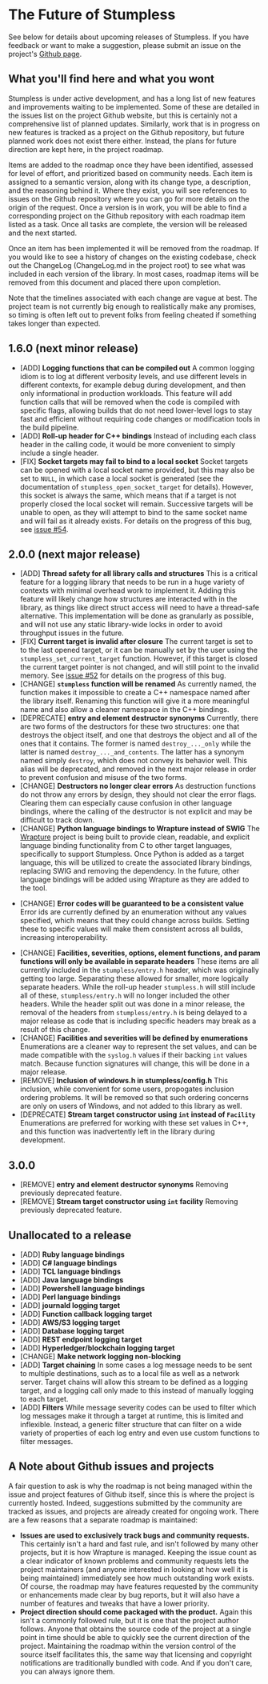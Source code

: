 # The Future of Stumpless

See below for details about upcoming releases of Stumpless. If you have feedback
or want to make a suggestion, please submit an issue on the project's
[Github page](https://github.com/goatshriek/stumpless).

## What you'll find here and what you wont

Stumpless is under active development, and has a long list of new features and
improvements waiting to be implemented. Some of these are detailed in the issues
list on the project Github website, but this is certainly not a comprehensive
list of planned updates. Similarly, work that is in progress on new features is
tracked as a project on the Github repository, but future planned work does not
exist there either. Instead, the plans for future direction are kept here, in
the project roadmap.

Items are added to the roadmap once they have been identified, assessed for
level of effort, and prioritized based on community needs. Each item is assigned
to a semantic version, along with its change type, a description, and the
reasoning behind it. Where they exist, you will see references to issues on the
Github repository where you can go for more details on the origin of the
request. Once a version is in work, you will be able to find a corresponding
project on the Github repository with each roadmap item listed as a task. Once
all tasks are complete, the version will be released and the next started.

Once an item has been implemented it will be removed from the roadmap. If you
would like to see a history of changes on the existing codebase, check out the
ChangeLog (ChangeLog.md in the project root) to see what was included in each
version of the library. In most cases, roadmap items will be removed from this
document and placed there upon completion.

Note that the timelines associated with each change are vague at best. The
project team is not currently big enough to realistically make any promises, so
timing is often left out to prevent folks from feeling cheated if something
takes longer than expected.

## 1.6.0 (next minor release)
 * [ADD] **Logging functions that can be compiled out**
   A common logging idiom is to log at different verbosity levels, and use
   different levels in different contexts, for example debug during development,
   and then only informational in production workloads. This feature will add
   function calls that will be removed when the code is compiled with specific
   flags, allowing builds that do not need lower-level logs to stay fast and
   efficient without requiring code changes or modification tools in the build
   pipeline.
 * [ADD] **Roll-up header for C++ bindings**
   Instead of including each class header in the calling code, it would be more
   convenient to simply include a single header.
 * [FIX] **Socket targets may fail to bind to a local socket**
   Socket targets can be opened with a local socket name provided, but this may
   also be set to `NULL`, in which case a local socket is generated (see the
   documentation of `stumpless_open_socket_target` for details). However, this
   socket is always the same, which means that if a target is not properly
   closed the local socket will remain. Successive targets will be unable to
   open, as they will attempt to bind to the same socket name and will fail as
   it already exists. For details on the progress of this bug, see
   [issue #54](https://github.com/goatshriek/stumpless/issues/54).

## 2.0.0 (next major release)
 * [ADD] **Thread safety for all library calls and structures**
   This is a critical feature for a logging library that needs to be run in a
   huge variety of contexts with minimal overhead work to implement it. Adding
   this feature will likely change how structures are interacted with in the
   library, as things like direct struct access will need to have a thread-safe
   alternative. This implementation will be done as granularly as possible, and
   will not use any static library-wide locks in order to avoid throughput
   issues in the future.
 * [FIX] **Current target is invalid after closure**
   The current target is set to to the last opened target, or it can be manually
   set by the user using the `stumpless_set_current_target` function. However,
   if this target is closed the current target pointer is not changed, and will
   still point to the invalid memory. See
   [issue #52](https://github.com/goatshriek/stumpless/issues/52) for details on
   the progress of this bug.
 * [CHANGE] **`stumpless` function will be renamed**
   As currently named, the function makes it impossible to create a C++
   namespace named after the library itself. Renaming this function will give it
   a more meaningful name and also allow a cleaner namespace in the C++
   bindings.
 * [DEPRECATE] **entry and element destructor synonyms**
   Currently, there are two forms of the destructors for these two structures:
   one that destroys the object itself, and one that destroys the object and all
   of the ones that it contains. The former is named `destroy_..._only` while
   the latter is named `destroy_..._and_contents`. The latter has a synonym
   named simply `destroy`, which does not convey its behavior well. This alias
   will be deprecated, and removed in the next major release in order to prevent
   confusion and misuse of the two forms.
 * [CHANGE] **Destructors no longer clear errors**
   As destruction functions do not throw any errors by design, they should not
   clear the error flags. Clearing them can especially cause confusion in other
   language bindings, where the calling of the destructor is not explicit and
   may be difficult to track down.
 * [CHANGE] **Python language bindings to Wrapture instead of SWIG**
   The [Wrapture](https://github.com/goatshriek/wrapture) project is being
   built to provide clean, readable, and explicit language binding functionality
   from C to other target languages, specifically to support Stumpless. Once
   Python is added as a target language, this will be utilized to create the
   associated library bindings, replacing SWIG and removing the dependency. In
   the future, other language bindings will be added using Wrapture as they are
   added to the tool.
 - [CHANGE] **Error codes will be guaranteed to be a consistent value**
   Error ids are currently defined by an enumeration without any values
   specified, which means that they could change across builds. Setting these to
   specific values will make them consistent across all builds, increasing
   interoperability.
 * [CHANGE] **Facilities, severities, options, element functions, and param
   functions will only be available in separate headers**
   These items are all currently included in the `stumpless/entry.h` header,
   which was originally getting too large. Separating these allowed for smaller,
   more logically separate headers. While the roll-up header `stumpless.h` will
   still include all of these, `stumpless/entry.h` will no longer included the
   other headers. While the header split out was done in a minor release, the
   removal of the headers from `stumpless/entry.h` is being delayed to a major
   release as code that is including specific headers may break as a result of
   this change.
 * [CHANGE] **Facilities and severities will be defined by enumerations**
   Enumerations are a cleaner way to represent the set values, and can be made
   compatible with the `syslog.h` values if their backing `int` values match.
   Because function signatures will change, this will be done in a major
   release.
 * [REMOVE] **Inclusion of windows.h in stumpless/config.h**
   This inclusion, while convenient for some users, propogates inclusion
   ordering problems. It will be removed so that such ordering concerns are only
   on users of Windows, and not added to this library as well.
 * [DEPRECATE] **Stream target constructor using `int` instead of `Facility`**
   Enumerations are preferred for working with these set values in C++, and this
   function was inadvertently left in the library during development.

## 3.0.0
 * [REMOVE] **entry and element destructor synonyms**
   Removing previously deprecated feature.
 * [REMOVE] **Stream target constructor using `int` facility**
   Removing previously deprecated feature.

## Unallocated to a release
 * [ADD] **Ruby language bindings**
 * [ADD] **C# language bindings**
 * [ADD] **TCL language bindings**
 * [ADD] **Java language bindings**
 * [ADD] **Powershell language bindings**
 * [ADD] **Perl language bindings**
 * [ADD] **journald logging target**
 * [ADD] **Function callback logging target**
 * [ADD] **AWS/S3 logging target**
 * [ADD] **Database logging target**
 * [ADD] **REST endpoint logging target**
 * [ADD] **Hyperledger/blockchain logging target**
 * [CHANGE] **Make network logging non-blocking**
 * [ADD] **Target chaining**
   In some cases a log message needs to be sent to multiple destinations, such
   as to a local file as well as a network server. Target chains will allow this
   stream to be defined as a logging target, and a logging call only made to
   this instead of manually logging to each target.
 * [ADD] **Filters**
   While message severity codes can be used to filter which log messages make
   it through a target at runtime, this is limited and inflexible. Instead, a
   generic filter structure that can filter on a wide variety of properties of
   each log entry and even use custom functions to filter messages.

## A Note about Github issues and projects

A fair question to ask is why the roadmap is not being managed within the issue
and project features of Github itself, since this is where the project is
currently hosted. Indeed, suggestions submitted by the community are tracked as
issues, and projects are already created for ongoing work. There are a few
reasons that a separate roadmap is maintained:
 * **Issues are used to exclusively track bugs and community requests.**
   This certainly isn't a hard and fast rule, and isn't followed by many other
   projects, but it is how Wrapture is managed. Keeping the issue count as a
   clear indicator of known problems and community requests lets the project
   maintainers (and anyone interested in looking at how well it is being
   maintained) immediately see how much outstanding work exists. Of course,
   the roadmap may have features requested by the community or enhancements made
   clear by bug reports, but it will also have a number of features and tweaks
   that have a lower priority.
 * **Project direction should come packaged with the product.**
   Again this isn't a commonly followed rule, but it is one that the project
   author follows. Anyone that obtains the source code of the project at a
   single point in time should be able to quickly see the current direction of
   the project. Maintaining the roadmap within the version control of the source
   itself facilitates this, the same way that licensing and copyright
   notifications are traditionally bundled with code. And if you don't care,
   you can always ignore them.
